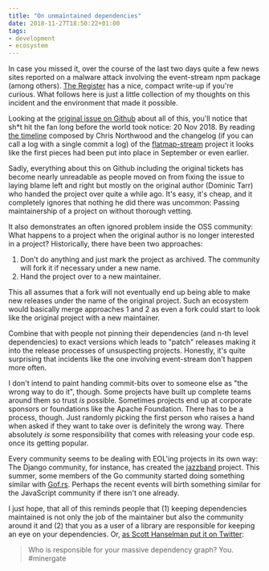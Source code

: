 ```yaml
---
title: "On unmaintained dependencies"
date: 2018-11-27T18:50:22+01:00
tags:
- development
- ecosystem
---
```


In case you missed it, over the course of the last two days quite a few news sites reported on a malware attack involving the event-stream npm package (among others). [The Register](https://www.theregister.co.uk/2018/11/26/npm_repo_bitcoin_stealer/) has a nice, compact write-up if you're curious. What follows here is just a little collection of my thoughts on this incident and the environment that made it possible.

Looking at the [original issue on Github](https://github.com/dominictarr/event-stream/issues/116) about all of this, you'll notice that sh\*t hit the fan long before the world took notice: 20 Nov 2018. By reading [the timeline](https://medium.com/@cnorthwood/todays-javascript-trash-fire-and-pile-on-f3efcf8ac8c7) composed by Chris Northwood and the changelog (if you can call a log with a single commit a log) of the [flatmap-stream](https://github.com/hugeglass/flatmap-stream) project it looks like the first pieces had been put into place in September or even earlier.

Sadly, everything about this on Github including the original tickets has become nearly unreadable as people moved on from fixing the issue to laying blame left and right but mostly on the original author (Dominic Tarr) who handed the project over quite a while ago. It's easy, it's cheap, and it completely ignores that nothing he did there was uncommon: Passing maintainership of a project on without thorough vetting.

It also demonstrates an often ignored problem inside the OSS community: What happens to a project when the original author is no longer interested in a project? Historically, there have been two approaches:

1. Don't do anything and just mark the project as archived. The community will fork it if necessary under a new name.
2. Hand the project over to a new maintainer.

This all assumes that a fork will not eventually end up being able to make new releases under the name of the original project. Such an ecosystem would basically merge approaches 1 and 2 as even a fork could start to look like the original project with a new maintainer.

Combine that with people not pinning their dependencies (and n-th level dependencies) to exact versions which leads to "patch" releases making it into the release processes of unsuspecting projects. Honestly, it's quite surprising that incidents like the one involving event-stream don't happen more often.

I don't intend to paint handing commit-bits over to someone else as "the wrong way to do it", though. Some projects have built up complete teams around them so trust *is* possible. Sometimes projects end up at corporate sponsors or foundations like the Apache Foundation. There has to be a process, though. Just randomly picking the first person who raises a hand when asked if they want to take over is definitely the wrong way. There absolutely *is* some responsibility that comes with releasing your code esp. once its getting popular.

Every community seems to be dealing with EOL'ing projects in its own way: The Django community, for instance, has created the [jazzband](https://github.com/jazzband/) project. This summer, some members of the Go community started doing something similar with [Gof.rs](https://gof.rs/). Perhaps the recent events will birth something similar for the JavaScript community if there isn't one already.

I just hope, that all of this reminds people that (1) keeping dependencies maintained is not only the job of the maintainer but also the community around it and (2) that you as a user of a library are responsible for keeping an eye on your dependencies. Or, [as Scott Hanselman put it on Twitter](https://twitter.com/shanselman/status/1067363631354925056):

> Who is responsible for your massive dependency graph? You. #minergate



